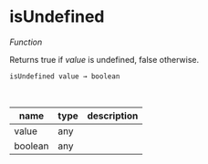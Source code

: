 # isUndefined

_Function_

Returns true if _value_ is undefined, false otherwise.

<pre><code>isUndefined value &rarr; boolean</code></pre>
<br>

| name | type | description |
|------|------|-------------|
|value|any||
|boolean|any||


